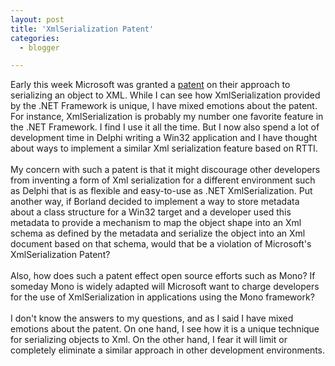 ```yaml
---
layout: post
title: 'XmlSerialization Patent'
categories:
  - blogger

---
```


Early this week Microsoft was granted a <a href="http://patft.uspto.gov/netacgi/nph-Parser?Sect1=PTO1&amp;Sect2=HITOFF&amp;d=PALL&amp;p=1&amp;u=/netahtml/srchnum.htm&amp;r=1&amp;f=G&amp;l=50&amp;s1=6,898,604.WKU.&amp;OS=PN/6,898,604&amp;RS=PN/6,898,604">patent</a> on their approach to serializing an object to XML.  While I can see how XmlSerialization provided by the .NET Framework is unique, I have mixed emotions about the patent.  For instance, XmlSerialization is probably my number one favorite feature in the .NET Framework.  I find I use it all the time.  But I now also spend a lot of development time in Delphi writing a Win32 application and I have thought about ways to implement a similar Xml serialization feature based on RTTI.  <br /><br />My concern with such a patent is that it might discourage other developers from inventing a form of Xml serialization for a different environment such as Delphi that is as flexible and easy-to-use as .NET XmlSerialization.  Put another way, if Borland decided to implement a way to store metadata about a class structure for a Win32 target and a developer used this metadata to provide a mechanism to map the object shape into an Xml schema as defined by the metadata and serialize the object into an Xml document based on that schema, would that be a violation of Microsoft's XmlSerialization Patent?<br /><br />Also, how does such a patent effect open source efforts such as Mono?  If someday Mono is widely adapted will Microsoft want to charge developers for the use of XmlSerialization in applications using the Mono framework?<br /><br />I don't know the answers to my questions, and as I said I have mixed emotions about the patent.  On one hand, I see how it is a unique technique for serializing objects to Xml.  On the other hand, I fear it will limit or completely eliminate a similar approach in other development environments.
